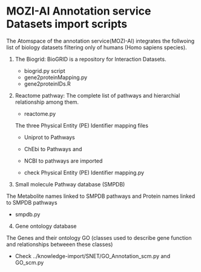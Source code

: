 
MOZI-AI Annotation service Datasets import scripts
==================================================

The Atomspace of the annotation service(MOZI-AI) integrates the follwoing 
list of biology datasets filtering only of humans (Homo sapiens species).

1. The Biogrid: BioGRID is a repository for Interaction Datasets. 
   - biogrid.py script
   - gene2proteinMapping.py
   - gene2proteinIDs.R

2. Reactome pathway: The complete list of pathways and hierarchial relationship among them.
   - reactome.py

   The three Physical Entity (PE) Identifier mapping files 
	- Uniprot to Pathways
	- ChEbi to Pathways and
	- NCBI to pathways are imported

   - check Physical Entity (PE) Identifier mapping.py

3. Small molecule Pathway database (SMPDB)

The Metabolite names linked to SMPDB pathways and Protein names linked to SMPDB pathways
   - smpdb.py

4. Gene ontology database

The Genes and their ontology GO (classes used to describe gene function
and relationships betweeen these classes)

   - Check ../knowledge-import/SNET/GO_Annotation_scm.py and GO_scm.py
